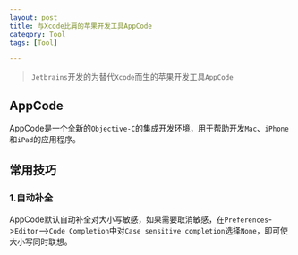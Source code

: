 ```yaml
---
layout: post
title: 与Xcode比肩的苹果开发工具AppCode
category: Tool
tags: [Tool]

---
```



> `Jetbrains`开发的为替代`Xcode`而生的苹果开发工具`AppCode`


## AppCode


AppCode是一个全新的`Objective-C`的集成开发环境，用于帮助开发`Mac`、`iPhone`和`iPad`的应用程序。



## 常用技巧

### 1.自动补全

AppCode默认自动补全对大小写敏感，如果需要取消敏感，在`Preferences`->`Editor`—>`Code Completion`中对`Case sensitive completion`选择`None`，即可使大小写同时联想。
